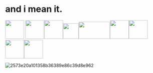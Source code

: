 # and i mean it.
<img src="https://github.com/SUNLIBERTY/SUNLIBERTY/assets/161395048/e5066e55-dceb-462f-af51-fcbd17519c41" width="60px" height="60px"> <img src="https://github.com/SUNLIBERTY/SUNLIBERTY/assets/161395048/f6410ec1-eff0-468e-b1d2-92df594c678e" width="60px" height="60px"><img src="https://github.com/SUNLIBERTY/SUNLIBERTY/assets/161395048/59bc0bf9-87df-45c8-aa94-66cb7654f30f" width="60px" height="60px"><img src="https://github.com/SUNLIBERTY/SUNLIBERTY/assets/161395048/d713b4cc-63ab-48f2-b864-c8f5ecdcbe78" width="50px" height="50px"><img src="https://github.com/SUNLIBERTY/SUNLIBERTY/assets/161395048/d037d806-b066-4ba7-8bd0-478b3a9f4fda" width="100px" height="55px"><img src="https://github.com/SUNLIBERTY/SUNLIBERTY/assets/161395048/ef062af5-ed8c-4ac9-9d1f-e9a527b60e7a" width="60px" height="60px" width="60px" height="60px"><img src="https://github.com/SUNLIBERTY/SUNLIBERTY/assets/161395048/ccaf4a1a-6faa-4807-9e6a-417ec28cdef3" width="60px" height="60px"><img src="https://github.com/SUNLIBERTY/SUNLIBERTY/assets/161395048/b4169c5d-1725-4282-bf15-02dc10d3269d" width="60px" height="60px"><img src="https://github.com/SUNLIBERTY/SUNLIBERTY/assets/161395048/084fe191-64fd-4e25-b758-dde6540b00d1" width="60px" height="60px">





![2573e20a101358b36389e86c39d8e962](https://github.com/SUNLIBERTY/SUNLIBERTY/assets/161395048/848ae1e8-e78e-4a45-b6a1-936a38596c66)


